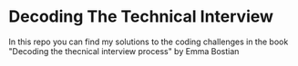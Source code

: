 # Decoding The Technical Interview

In this repo you can find my solutions to the coding challenges in the book "Decoding the thecnical interview process" by Emma Bostian

